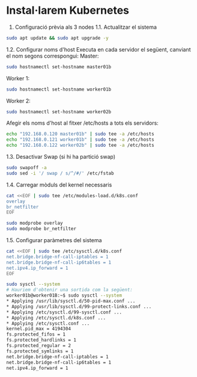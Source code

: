 # Instal·larem Kubernetes
1. Configuració prèvia als 3 nodes
1.1. Actualitzar el sistema
```bash
sudo apt update && sudo apt upgrade -y
```
1.2. Configurar noms d'host
Executa en cada servidor el següent, canviant el nom segons correspongui:
Master:
```bash
sudo hostnamectl set-hostname master01b
```
Worker 1:
```bash
sudo hostnamectl set-hostname worker01b
```
Worker 2:
```bash
sudo hostnamectl set-hostname worker02b
```

Afegir els noms d'host al fitxer /etc/hosts a tots els servidors:
```bash
echo "192.168.0.120 master01b" | sudo tee -a /etc/hosts
echo "192.168.0.121 worker01b" | sudo tee -a /etc/hosts
echo "192.168.0.122 worker02b" | sudo tee -a /etc/hosts
```
1.3. Desactivar Swap (si hi ha partició swap)
```bash
sudo swapoff -a
sudo sed -i '/ swap / s/^/#/' /etc/fstab
```

1.4. Carregar mòduls del kernel necessaris
```bash
cat <<EOF | sudo tee /etc/modules-load.d/k8s.conf
overlay
br_netfilter
EOF

sudo modprobe overlay
sudo modprobe br_netfilter
```

1.5. Configurar paràmetres del sistema
```bash
cat <<EOF | sudo tee /etc/sysctl.d/k8s.conf
net.bridge.bridge-nf-call-iptables = 1
net.bridge.bridge-nf-call-ip6tables = 1
net.ipv4.ip_forward = 1
EOF

sudo sysctl --system
# Hauriem d'obtenir una sortida com la següent:
worker01b@worker01B:~$ sudo sysctl --system
* Applying /usr/lib/sysctl.d/50-pid-max.conf ...
* Applying /usr/lib/sysctl.d/99-protect-links.conf ...
* Applying /etc/sysctl.d/99-sysctl.conf ...
* Applying /etc/sysctl.d/k8s.conf ...
* Applying /etc/sysctl.conf ...
kernel.pid_max = 4194304
fs.protected_fifos = 1
fs.protected_hardlinks = 1
fs.protected_regular = 2
fs.protected_symlinks = 1
net.bridge.bridge-nf-call-iptables = 1
net.bridge.bridge-nf-call-ip6tables = 1
net.ipv4.ip_forward = 1
```

